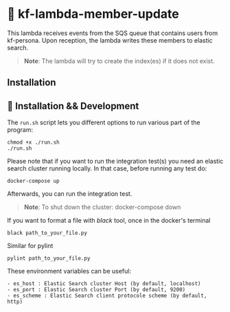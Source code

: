 # :busts_in_silhouette: kf-lambda-member-update


This lambda receives events from the SQS queue that contains users from kf-persona. Upon reception, the lambda writes
these members to elastic search.

> **Note**: The lambda will try to create the index(es) if it does not exist.
## Installation


## :nut_and_bolt: Installation && Development
The `run.sh` script lets you different options to run various part of the program:
```
chmod +x ./run.sh
./run.sh
```
Please note that if you want to run the integration test(s) you need an elastic search
cluster running locally. In that case, before running any test do:
```
docker-compose up
```
Afterwards, you can run the integration test.
> **Note**: To shut down the cluster: docker-compose down

If you want to format a file with _black_ tool, once in the docker's terminal
```
black path_to_your_file.py
```
Similar for pylint
```
pylint path_to_your_file.py
```

These environment variables can be useful:
```
- es_host : Elastic Search cluster Host (by default, localhost)
- es_port : Elastic Search cluster Port (by default, 9200)
- es_scheme : Elastic Search client protocole scheme (by default, http)
```

